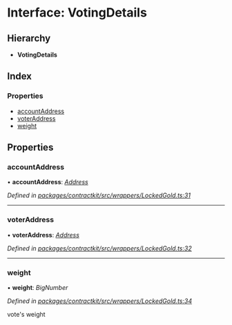 # Interface: VotingDetails

## Hierarchy

* **VotingDetails**

## Index

### Properties

* [accountAddress](_contractkit_src_wrappers_lockedgold_.votingdetails.md#accountaddress)
* [voterAddress](_contractkit_src_wrappers_lockedgold_.votingdetails.md#voteraddress)
* [weight](_contractkit_src_wrappers_lockedgold_.votingdetails.md#weight)

## Properties

###  accountAddress

• **accountAddress**: *[Address](../modules/_contractkit_src_base_.md#address)*

*Defined in [packages/contractkit/src/wrappers/LockedGold.ts:31](https://github.com/celo-org/celo-monorepo/blob/master/packages/contractkit/src/wrappers/LockedGold.ts#L31)*

___

###  voterAddress

• **voterAddress**: *[Address](../modules/_contractkit_src_base_.md#address)*

*Defined in [packages/contractkit/src/wrappers/LockedGold.ts:32](https://github.com/celo-org/celo-monorepo/blob/master/packages/contractkit/src/wrappers/LockedGold.ts#L32)*

___

###  weight

• **weight**: *BigNumber*

*Defined in [packages/contractkit/src/wrappers/LockedGold.ts:34](https://github.com/celo-org/celo-monorepo/blob/master/packages/contractkit/src/wrappers/LockedGold.ts#L34)*

vote's weight
